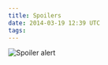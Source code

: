 ```yaml
---
title: Spoilers
date: 2014-03-19 12:39 UTC
tags:
---
```

<img src="/images/spoilers_manvsmagic.png" alt="Spoiler alert" />

